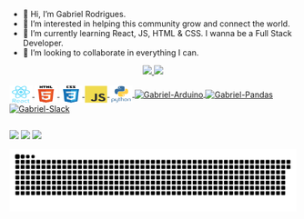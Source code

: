 - 👋 Hi, I’m Gabriel Rodrigues.
- 👀 I’m interested in helping this community grow and connect the world.
- 🌱 I’m currently learning React, JS, HTML & CSS. I wanna be a Full Stack Developer.
- 💞️ I’m looking to collaborate in everything I can.

<div align="center">
  <a href="https://github.com/gricar">
  <img height="170em" src="https://github-readme-stats.vercel.app/api?username=gricar&show_icons=true&theme=dark&include_all_commits=true&count_private=true"/>
  <img height="170em" src="https://github-readme-stats.vercel.app/api/top-langs/?username=gricar&layout=compact&langs_count=7&theme=dark"/>
</div>
  
<div style="display: inline_block"><br>
  <img align="center" alt="Gabriel-React" height="30" width="40" src="https://raw.githubusercontent.com/devicons/devicon/master/icons/react/react-original-wordmark.svg">
  <img align="center" alt="Gabriel-HTML" height="30" width="40" src="https://raw.githubusercontent.com/devicons/devicon/master/icons/html5/html5-original-wordmark.svg">
  <img align="center" alt="Gabriel-CSS" height="30" width="40" src="https://raw.githubusercontent.com/devicons/devicon/master/icons/css3/css3-original-wordmark.svg">
  <img align="center" alt="Gabriel-Js" height="30" width="40" src="https://raw.githubusercontent.com/devicons/devicon/master/icons/javascript/javascript-original.svg">
  <img align="center" alt="Gabriel-Python" height="30" width="40" src="https://raw.githubusercontent.com/devicons/devicon/master/icons/python/python-original-wordmark.svg">
  <img align="center" alt="Gabriel-Arduino" height="30" width="40" src="https://cdn.jsdelivr.net/gh/devicons/devicon/icons/arduino/arduino-original-wordmark.svg">
  <img align="center" alt="Gabriel-Pandas" height="30" width="40" src="https://cdn.jsdelivr.net/gh/devicons/devicon/icons/pandas/pandas-original-wordmark.svg">
  <img align="center" alt="Gabriel-Slack" height="30" width="40" src="https://cdn.jsdelivr.net/gh/devicons/devicon/icons/slack/slack-original-wordmark.svg" />
</div>

##
  
  
 <div> 
  <a href="https://instagram.com/gabriel.rricardo" target="_blank"><img src="https://img.shields.io/badge/-Instagram-%23E4405F?style=for-the-badge&logo=instagram&logoColor=white" target="_blank"></a>
   <a href = "mailto:gabriel.rodrigues.ricardo@outlook.com"><img src="https://img.shields.io/badge/Microsoft_Outlook-0078D4?style=for-the-badge&logo=microsoft-outlook&logoColor=white" target="_blank"></a>
  <a href="https://www.linkedin.com/in/gabriel-rodrigues-b4994a92" target="_blank"><img src="https://img.shields.io/badge/LinkedIn-0077B5?style=for-the-badge&logo=linkedin&logoColor=white" target="_blank"></a> 
    
 
  ![Snake animation](https://github.com/gricar/gricar/blob/output/github-contribution-grid-snake.svg)
 
</div>
